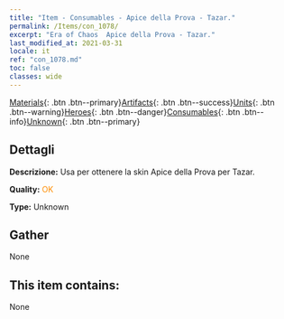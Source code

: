 ```yaml
---
title: "Item - Consumables - Apice della Prova - Tazar."
permalink: /Items/con_1078/
excerpt: "Era of Chaos  Apice della Prova - Tazar."
last_modified_at: 2021-03-31
locale: it
ref: "con_1078.md"
toc: false
classes: wide
---
```

 [Materials](/it/Items/){: .btn .btn--primary}[Artifacts](/it/Items/Artifacts/){: .btn .btn--success}[Units](/it/Items/Units/){: .btn .btn--warning}[Heroes](/it/Items/Heroes/){: .btn .btn--danger}[Consumables](/it/Items/Consumables/){: .btn .btn--info}[Unknown](/it/Items/Unknown/){: .btn .btn--primary}

## Dettagli
 **Descrizione:** Usa per ottenere la skin Apice della Prova per Tazar.

 **Quality:** <span style="color: #FF8C00">OK</span>

 **Type:** Unknown

## Gather

  None

## This item contains:

  None

